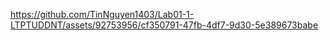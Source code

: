 https://github.com/TinNguyen1403/Lab01-1-LTPTUDDNT/assets/92753956/cf350791-47fb-4df7-9d30-5e389673babe
